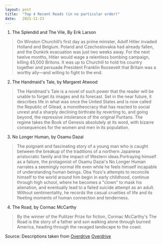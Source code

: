 ```yaml
---
layout: post
title:  "Top 4 Recent Reads (in no particular order)"
date:   2021-11-23
---
```


1. The Splendid and The Vile, By Erik Larson
> On Winston Churchill’s first day as prime minister, Adolf Hitler 
> invaded Holland and Belgium. Poland and Czechoslovakia had already 
> fallen, and the Dunkirk evacuation was just two weeks away. 
> For the next twelve months, Hitler would wage a relentless bombing campaign, 
> killing 45,000 Britons. It was up to Churchill to hold his 
> country together and persuade President Franklin Roosevelt that 
> Britain was a worthy ally—and willing to fight to the end.

2. The Handmaid's Tale, by Margaret Atwood
> The Handmaid's Tale is a novel of such power that the reader will 
> be unable to forget its images and its forecast. Set in the near 
> future, it describes life in what was once the United States and 
> is now called the Republic of Gilead, a monotheocracy that has reacted 
> to social unrest and a sharply declining birthrate by reverting to, 
> and going beyond, the repressive intolerance of the original Puritans. 
> The regime takes the Book of Genesis absolutely at its word, with 
> bizarre consequences for the women and men in its population.

3. No Longer Human, by Osamu Dazai
> The poignant and fascinating story of a young man who is caught between 
> the breakup of the traditions of a northern Japanese aristocratic 
> family and the impact of Western ideas.Portraying himself as a failure,
> the protagonist of Osamu Dazai's No Longer Human narrates a seemingly 
> normal life even while he feels himself incapable of understanding human 
> beings. Oba Yozo's attempts to reconcile himself to the world around 
> him begin in early childhood, continue through high school, where 
> he becomes a "clown" to mask his alienation, and eventually lead to a 
> failed suicide attempt as an adult. Without sentimentality, he records 
> the casual cruelties of life and its fleeting moments of human connection 
> and tenderness.

4. The Road, by Cormac McCarthy
> By the winner of the Pulitzer Prize for fiction, Cormac McCarthy's The Road 
> is the story of a father and son walking alone through burned America, 
> heading through the ravaged landscape to the coast.

Source: Descriptions taken from [Overdrive] [Overdrive] 

[Overdrive]: https://www.overdrive.com
